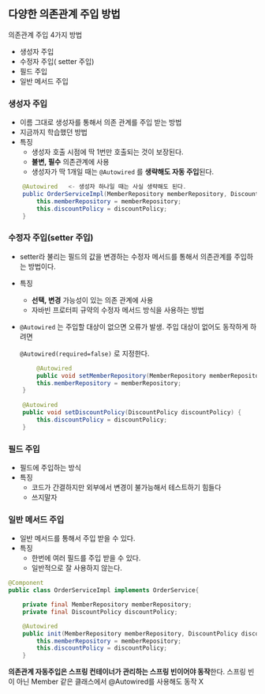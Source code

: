 ## 다양한 의존관계 주입 방법

의존관계 주입 4가지 방법

- 생성자 주입
- 수정자 주입( setter 주입)
- 필드 주입
- 일반 메서드 주입

### 생성자 주입

- 이름 그대로 생성자를 통해서 의존 관계를 주입 받는 방법
- 지금까지 학습했던 방법
- 특징
    - 생성자 호출 시점에 딱 1번만 호출되는 것이 보장된다.
    - **불변, 필수** 의존관계에 사용
    - 생성자가 딱 1개일 때는 `@Autowired` 를 **생략해도 자동 주입**된다.

```java
  	@Autowired   <- 생성자 하나일 때는 사실 생략해도 된다.
    public OrderServiceImpl(MemberRepository memberRepository, DiscountPolicy discountPolicy) {
        this.memberRepository = memberRepository;
        this.discountPolicy = discountPolicy;
    }
```

### 수정자 주입(setter 주입)

- setter라 불리는 필드의 값을 변경하는 수정자 메서드를 통해서 의존관계를 주입하는 방법이다.
- 특징
    - **선택, 변경** 가능성이 있는 의존 관계에 사용
    - 자바빈 프로터피 규약의 수정자 메서드 방식을 사용하는 방법
- `@Autowired` 는 주입할 대상이 없으면 오류가 발생. 주입 대상이 없어도 동작하게 하려면

  `@Autowired(required=false)` 로 지정한다.


```java
		@Autowired
		public void setMemberRepository(MemberRepository memberRepository) {
        this.memberRepository = memberRepository;
    }
    
    @Autowired
    public void setDiscountPolicy(DiscountPolicy discountPolicy) {
        this.discountPolicy = discountPolicy;
    }
```

### 필드 주입

- 필드에 주입하는 방식
- 특징
    - 코드가 간결하지만 외부에서 변경이 불가능해서 테스트하기 힘들다
    - 쓰지말자

### 일반 메서드 주입

- 일반 메서드를 통해서 주입 받을 수 있다.
- 특징
    - 한번에 여러 필드를 주입 받을 수 있다.
    - 일반적으로 잘 사용하지 않는다.


```java
@Component
public class OrderServiceImpl implements OrderService{

    private final MemberRepository memberRepository;
    private final DiscountPolicy discountPolicy;

    @Autowired
    public init(MemberRepository memberRepository, DiscountPolicy discountPolicy) {
        this.memberRepository = memberRepository;
        this.discountPolicy = discountPolicy;
    }
```

**의존관계 자동주입은 스프링 컨테이너가 관리하는 스프링 빈이어야 동작**한다. 스프링 빈이 아닌 Member 같은 클래스에서  @Autowired를 사용해도 동작 X